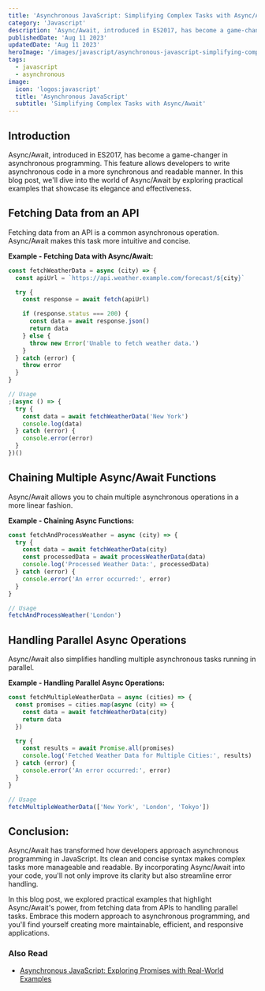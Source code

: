 ```yaml
---
title: 'Asynchronous JavaScript: Simplifying Complex Tasks with Async/Await'
category: 'Javascript'
description: 'Async/Await, introduced in ES2017, has become a game-changer in asynchronous programming. This feature allows developers to write asynchronous code in a more synchronous and readable manner.'
publishedDate: 'Aug 11 2023'
updatedDate: 'Aug 11 2023'
heroImage: '/images/javascript/asynchronous-javascript-simplifying-complex-tasks-async-await.png'
tags:
  - javascript
  - asynchronous
image:
  icon: 'logos:javascript'
  title: 'Asynchronous JavaScript'
  subtitle: 'Simplifying Complex Tasks with Async/Await'
---
```


## Introduction

Async/Await, introduced in ES2017, has become a game-changer in asynchronous programming. This feature allows developers to write asynchronous code in a more synchronous and readable manner. In this blog post, we'll dive into the world of Async/Await by exploring practical examples that showcase its elegance and effectiveness.

## Fetching Data from an API

Fetching data from an API is a common asynchronous operation. Async/Await makes this task more intuitive and concise.

**Example - Fetching Data with Async/Await:**

```jsx
const fetchWeatherData = async (city) => {
  const apiUrl = `https://api.weather.example.com/forecast/${city}`

  try {
    const response = await fetch(apiUrl)

    if (response.status === 200) {
      const data = await response.json()
      return data
    } else {
      throw new Error('Unable to fetch weather data.')
    }
  } catch (error) {
    throw error
  }
}

// Usage
;(async () => {
  try {
    const data = await fetchWeatherData('New York')
    console.log(data)
  } catch (error) {
    console.error(error)
  }
})()
```

## Chaining Multiple Async/Await Functions

Async/Await allows you to chain multiple asynchronous operations in a more linear fashion.

**Example - Chaining Async Functions:**

```jsx
const fetchAndProcessWeather = async (city) => {
  try {
    const data = await fetchWeatherData(city)
    const processedData = await processWeatherData(data)
    console.log('Processed Weather Data:', processedData)
  } catch (error) {
    console.error('An error occurred:', error)
  }
}

// Usage
fetchAndProcessWeather('London')
```

## Handling Parallel Async Operations

Async/Await also simplifies handling multiple asynchronous tasks running in parallel.

**Example - Handling Parallel Async Operations:**

```jsx
const fetchMultipleWeatherData = async (cities) => {
  const promises = cities.map(async (city) => {
    const data = await fetchWeatherData(city)
    return data
  })

  try {
    const results = await Promise.all(promises)
    console.log('Fetched Weather Data for Multiple Cities:', results)
  } catch (error) {
    console.error('An error occurred:', error)
  }
}

// Usage
fetchMultipleWeatherData(['New York', 'London', 'Tokyo'])
```

## Conclusion:

Async/Await has transformed how developers approach asynchronous programming in JavaScript. Its clean and concise syntax makes complex tasks more manageable and readable. By incorporating Async/Await into your code, you'll not only improve its clarity but also streamline error handling.

In this blog post, we explored practical examples that highlight Async/Await's power, from fetching data from APIs to handling parallel tasks. Embrace this modern approach to asynchronous programming, and you'll find yourself creating more maintainable, efficient, and responsive applications.

### Also Read

- [Asynchronous JavaScript: Exploring Promises with Real-World Examples](/asynchronous-javascript-exploring-promises-real-world-examples/)
